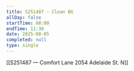 ```yaml
---
title: S251487 - Clean BG
allDay: false
startTime: 08:00
endTime: 11:30
date: 2025-08-05
completed: null
type: single
---
```

[[S251487 — Comfort Lane 2054 Adelaide St. N]]